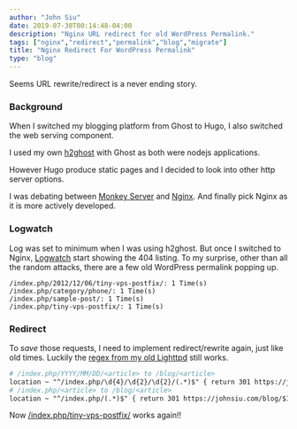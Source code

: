 ```yaml
---
author: "John Siu"
date: 2019-07-30T00:14:48-04:00
description: "Nginx URL redirect for old WordPress Permalink."
tags: ["nginx","redirect","permalink","blog","migrate"]
title: "Nginx Redirect For WordPress Permalink"
type: "blog"
---
```

Seems URL rewrite/redirect is a never ending story.
<!--more-->
### Background

When I switched my blogging platform from Ghost to Hugo, I also switched the web serving component.

I used my own [h2ghost](/blog/h2ghost/) with Ghost as both were nodejs applications.

However Hugo produce static pages and I decided to look into other http server options.

I was debating between [Monkey Server](//monkey-project.com/) and [Nginx](//nginx.org/). And finally pick Nginx as it is more actively developed.

### Logwatch

Log was set to minimum when I was using h2ghost. But once I switched to Nginx, [Logwatch](//sourceforge.net/projects/logwatch/) start showing the 404 listing. To my surprise, other than all the random attacks, there are a few old WordPress permalink popping up.

```log
/index.php/2012/12/06/tiny-vps-postfix/: 1 Time(s)
/index.php/category/phone/: 1 Time(s)
/index.php/sample-post/: 1 Time(s)
/index.php/tiny-vps-postfix/: 1 Time(s)
```

### Redirect

To *save* those requests, I need to implement redirect/rewrite again, just like old times. Luckily the [regex from my old Lighttpd](/blog/lighttpd-redirect-and-wp-permalink/) still works.

```apache
# /index.php/YYYY/MM/DD/<article> to /blog/<article>
location ~ "^/index.php/\d{4}/\d{2}/\d{2}/(.*)$" { return 301 https://johnsiu.com/blog/$1; }
# /index.php/<article> to /blog/<article>
location ~ "^/index.php/(.*)$" { return 301 https://johnsiu.com/blog/$1; }
```

Now [/index.php/tiny-vps-postfix/](/index.php/tiny-vps-postfix/) works again!!